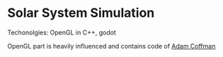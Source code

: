 # Solar System Simulation
Techonolgies: OpenGL in C++, godot

OpenGL part is heavily influenced and contains code of [Adam Coffman](https://github.com/acoffman/solar-system-opengl)
